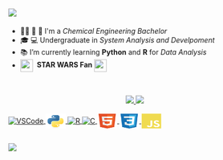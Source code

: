 ### <img src="https://i.gifer.com/origin/1b/1bceb26d91bbe929e5e2f3c6577c6b49_w200.webp">

- 🧑‍🔬 🥼 🧪 I'm a *Chemical Engineering Bachelor*
- 🎓 💻 Undergraduate in *System Analysis and Develpoment*
- 📚 I’m currently learning <b>Python</b> and <b>R</b> for *Data Analysis*
- <img align="center" height="25" width="25" src="https://user-images.githubusercontent.com/86980326/162636279-3fdd75fb-34ad-4277-95fb-e30b9bca600b.png">&nbsp; <B>STAR WARS Fan</B> <img align="center" height="25" width="25" src="https://user-images.githubusercontent.com/86980326/162636327-b17618ba-5cc9-40bf-8c5e-bbe6dc0b1dd4.png">

##
<br>
<div align="center">
  <a href="https://github.com/eduardo-pcamargo">
  <img height="180em" src="https://github-readme-stats.vercel.app/api?username=eduardo-pcamargo&show_icons=true&theme=dracula&include_all_commits=true&count_private=true"/>
  <img height="180em" src="https://github-readme-stats.vercel.app/api/top-langs/?username=eduardo-pcamargo&layout=compact&langs_count=7&theme=dracula"/>
</div>
  
<div style="display: inline_block"><br>
  <img align="center" alt="VSCode" height="30" width="40" src="https://cdn.jsdelivr.net/gh/devicons/devicon/icons/vscode/vscode-original.svg" />      
  <img align="center" alt="Python" height="30" width="40" src="https://raw.githubusercontent.com/devicons/devicon/master/icons/python/python-original.svg">
  <img align="center" alt="R" height="30" width="40" src="https://cdn.jsdelivr.net/gh/devicons/devicon/icons/rstudio/rstudio-original.svg">
  <img align="center" alt="C" height="30" width="40" src="https://cdn.jsdelivr.net/gh/devicons/devicon/icons/c/c-original.svg"/>        
  <img align="center" alt="HTML5" height="30" width="40" src="https://raw.githubusercontent.com/devicons/devicon/master/icons/html5/html5-original.svg">
  <img align="center" alt="CSS3" height="30" width="40" src="https://raw.githubusercontent.com/devicons/devicon/master/icons/css3/css3-original.svg">
  <img align="center" alt="Js" height="30" width="40" src="https://raw.githubusercontent.com/devicons/devicon/master/icons/javascript/javascript-plain.svg">
</div>
  
##
  
<div> 
  <a href="https://www.linkedin.com/in/eduardo-pires-camargo/" target="_blank"><img src="https://img.shields.io/badge/-LinkedIn-%230077B5?style=for-the-badge&logo=linkedin&logoColor=white" target="_blank"></a> 
</div>

